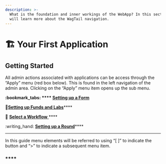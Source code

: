 ```yaml
---
description: >-
  What is the foundation and inner workings of the WebApp? In this section you
  will learn more about the WagTail navigation.
---
```


# 🏗 Your First Application

## **Getting Started**

All admin actions associated with applications can be access through the “Apply” menu (red box below). This is found in the left navigation of the admin area. Clicking on the “Apply” menu item opens up the sub menu.&#x20;



****:bookmark\_tabs: **** [**Setting up a Form**](../your-first-application/setting-up-a-form.md)****

:wrench:[**Setting up Funds and Labs**](broken-reference)****

:ocean: [**Select a Workflow** ](broken-reference)****

:writing\_hand: [**Setting up a Round**](setting-up-a-round.md)****

****

In this guide menu elements will be referred to using “\[ ]” to indicate the button and “>” to indicate a subsequent menu item.

### ****





